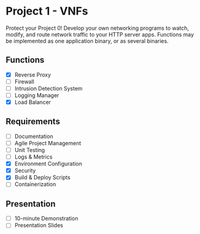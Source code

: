 # Project 1 - VNFs
Protect your Project 0! Develop your own networking programs to watch, modify, and route network traffic to your HTTP server apps. Functions may be implemented as one application binary, or as several binaries.

## Functions
- [x] Reverse Proxy
- [ ] Firewall
- [ ] Intrusion Detection System
- [ ] Logging Manager
- [x] Load Balancer

## Requirements
- [ ] Documentation
- [ ] Agile Project Management
- [ ] Unit Testing
- [ ] Logs & Metrics
- [x] Environment Configuration
- [x] Security
- [x] Build & Deploy Scripts
- [ ] Containerization

## Presentation
- [ ] 10-minute Demonstration
- [ ] Presentation Slides
